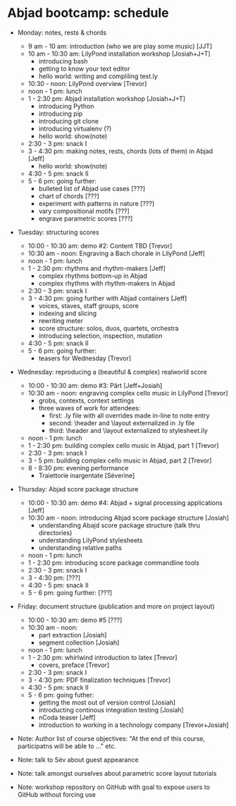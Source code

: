 Abjad bootcamp: schedule
========================

* Monday: notes, rests & chords
    * 9 am - 10 am: introduction (who we are play some music) [JJT]
    * 10 am - 10:30 am: LilyPond installation workshop [Josiah+J+T]
        * introducing bash
        * getting to know your text editor
        * hello world: writing and compliling test.ly
    * 10:30 - noon: LilyPond overview [Trevor]
    * noon - 1 pm: lunch
    * 1 - 2:30 pm: Abjad installation workshop [Josiah+J+T]
        * introducing Python
        * introducing pip
        * introducing git clone
        * introducing virtualenv (?)
        * hello world: show(note)
    * 2:30 - 3 pm: snack I
    * 3 - 4:30 pm: making notes, rests, chords (lots of them) in Abjad [Jeff]
        * hello world: show(note)
    * 4:30  - 5 pm: snack II
    * 5 - 6 pm: going further:
        * bulleted list of Abjad use cases [???]
        * chart of chords [???]
        * experiment with patterns in nature [???]
        * vary compositional motifs [???]
        * engrave parametric scores [???]

* Tuesday: structuring scores
    * 10:00 - 10:30 am: demo #2: Content TBD [Trevor]
    * 10:30 am - noon: Engraving a Bach chorale in LilyPond [Jeff]
    * noon - 1 pm: lunch
    * 1 - 2:30 pm: rhythms and rhythm-makers [Jeff]
        * complex rhythms bottom-up in Abjad
        * complex rhythms with rhythm-makers in Abjad
    * 2:30 - 3 pm: snack I
    * 3 - 4:30 pm: going further with Abjad containers [Jeff]
        * voices, staves, staff groups, score
        * indexing and slicing
        * rewriting meter
        * score structure: solos, duos, quartets, orchestra
        * introducing selection, inspection, mutation
    * 4:30  - 5 pm: snack II
    * 5 - 6 pm: going further:
        * teasers for Wednesday [Trevor]

* Wednesday: reproducing a (beautiful & complex) realworld score
    * 10:00 - 10:30 am: demo #3: Pärt [Jeff+Josiah]
    * 10:30 am - noon: engraving complex cello music in LilyPond [Trevor]
        * grobs, contexts, context settings
        * three waves of work for attendees:
            * first: .ly file with all overrides made in-line to note entry
            * second: \header and \layout externalized in .ly file
            * third: \header and \layout externalized to stylesheet.ily
    * noon - 1 pm: lunch
    * 1 - 2:30 pm: building complex cello music in Abjad, part 1 [Trevor]
    * 2:30 - 3 pm: snack I
    * 3 - 5 pm: building complex cello music in Abjad, part 2 [Trevor]
    * 8 - 8:30 pm: evening performance
        * Traiettorie inargentate [Séverine]

* Thursday: Abjad score package structure
    * 10:00 - 10:30 am: demo #4: Abjad + signal processing applications [Jeff]
    * 10:30 am - noon: introducing Abjad score package structure [Josiah]
        * understanding Abajd score package structure (talk thru directories)
        * understanding LilyPond stylesheets
        * understanding relative paths
    * noon - 1 pm: lunch
    * 1 - 2:30 pm: introducing score package commandline tools
    * 2:30 - 3 pm: snack I
    * 3 - 4:30 pm: [???]
    * 4:30  - 5 pm: snack II
    * 5 - 6 pm: going further: [???]

* Friday: document structure (publication and more on project layout)
    * 10:00 - 10:30 am: demo #5 [???]
    * 10:30 am - noon:
        * part extraction [Josiah]
        * segment collection [Josiah]
    * noon - 1 pm: lunch
    * 1 - 2:30 pm: whirlwind introduction to latex [Trevor]
        * covers, preface [Trevor]
    * 2:30 - 3 pm: snack I
    * 3 - 4:30 pm: PDF finalization techniques [Trevor]
    * 4:30  - 5 pm: snack II
    * 5 - 6 pm: going futher:
        * getting the most out of version control [Josiah]
        * introducting continous integration testing [Josiah]
        * nCoda teaser [Jeff]
        * introduction to working in a technology company [Trevor+Josiah]

* Note: Author list of course objectives: "At the end of this course,
  participatns will be able to ..." etc.

* Note: talk to Sév about guest appearance

* Note: talk amongst ourselves about parametric score layout tutorials

* Note: workshop repository on GitHub with goal to expose users to GitHub 
    without forcing use